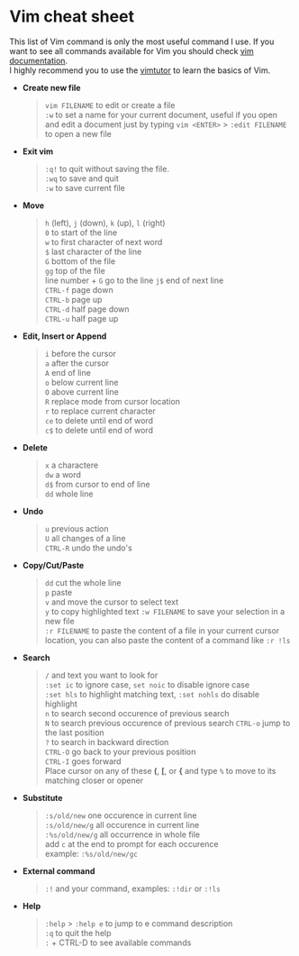 # Vim cheat sheet

This list of Vim command is only the most useful command I use.
If you want to see all commands available for Vim you should check [vim documentation](https://vimhelp.org/).  
I highly recommend you to use the [vimtutor](https://vimhelp.org/usr_01.txt.html#vimtutor) to learn the basics of Vim.

- **Create new file**
  > `vim FILENAME` to edit or create a file  
  > `:w` to set a name for your current document, useful if you open and edit a document just by typing `vim <ENTER>` > `:edit FILENAME` to open a new file
- **Exit vim**
  > `:q!` to quit without saving the file.  
  > `:wq` to save and quit  
  > `:w` to save current file
- **Move**
  > `h` (left), `j` (down), `k` (up), `l` (right)  
  > `0` to start of the line  
  > `w` to first character of next word  
  > `$` last character of the line  
  > `G` bottom of the file  
  > `gg` top of the file  
  > line number + `G` go to the line
  > `j$` end of next line  
  > `CTRL-f` page down  
  > `CTRL-b` page up  
  > `CTRL-d` half page down  
  > `CTRL-u` half page up
- **Edit, Insert or Append**
  > `i` before the cursor  
  > `a` after the cursor  
  > `A` end of line  
  > `o` below current line  
  > `O` above current line  
  > `R` replace mode from cursor location  
  > `r` to replace current character  
  > `ce` to delete until end of word  
  > `c$` to delete until end of word
- **Delete**
  > `x` a charactere  
  > `dw` a word  
  > `d$` from cursor to end of line  
  > `dd` whole line
- **Undo**
  > `u` previous action  
  >  `U` all changes of a line  
  >  `CTRL-R` undo the undo's
- **Copy/Cut/Paste**
  > `dd` cut the whole line  
  > `p` paste  
  > `v` and move the cursor to select text  
  > `y` to copy highlighted text
  > `:w FILENAME` to save your selection in a new file  
  > `:r FILENAME` to paste the content of a file in your current cursor location, you can also paste the content of a command like `:r !ls`
- **Search**
  > `/` and text you want to look for  
  > `:set ic` to ignore case, `set noic` to disable ignore case  
  > `:set hls` to highlight matching text, `:set nohls` do disable highlight  
  > `n` to search second occurence of previous search  
  > `N` to search previous occurence of previous search
  > `CTRL-o` jump to the last position  
  > `?` to search in backward direction  
  > `CTRL-O` go back to your previous position  
  > `CTRL-I` goes forward  
  > Place cursor on any of these **(**, **[**, or **{** and type `%` to move to its matching closer or opener
- **Substitute**
  > `:s/old/new` one occurence in current line  
  > `:s/old/new/g` all occurence in current line  
  > `:%s/old/new/g` all occurrence in whole file  
  > add `c` at the end to prompt for each occurence  
  > example:
  > `:%s/old/new/gc`
- **External command**
  > `:!` and your command, examples: `:!dir` or `:!ls`
- **Help**
  > `:help` > `:help e` to jump to e command description  
  > `:q` to quit the help  
  > `:` + CTRL-D to see available commands
